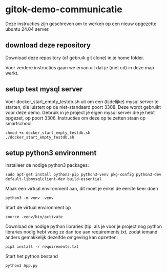 # gitok-demo-communicatie

Deze instructies zijn geschreven om te werken op een nieuw opgezette ubuntu 24.04 server.

## download deze repository
Download deze repository (of gebruik git clone) in je home folder.

Voor verdere instructies gaan we ervan uit dat je (met cd) in deze map werkt.

## setup test mysql server
Voer docker_start_empty_testdb.sh uit om een (tijdelijke) mysql server te starten, die luistert op de niet-standaard poort 3308. Deze wordt gebruikt voor deze demo.
Gebruik in je project je eigen mysql server die je hebt opgezet, op poort 3306. Instructies om deze op te zetten staan op smartschool.
```
chmod +x docker_start_empty_testdb.sh
./docker_start_empty_testdb.sh
```


## setup python3 environment
installeer de nodige python3 packages:
```
sudo apt-get install python3-pip python3-venv pkg-config python3-dev default-libmysqlclient-dev build-essential
```
Maak een virtual environment aan, dit moet je enkel de eerste keer doen
```
python3 -m venv .venv
```
Start de virtual environment op
```
source .venv/bin/activate
```
Download de nodige python libraries (tip: als je voor je project nog python libraries nodig hebt voeg ze dan toe aan requirements.txt, zodat iemand anders gemakkelijk dezelfde omgeving kan opzetten:
```
pip3 install -r requirements.txt
```
Start het python bestand
```
python3 App.py
```

